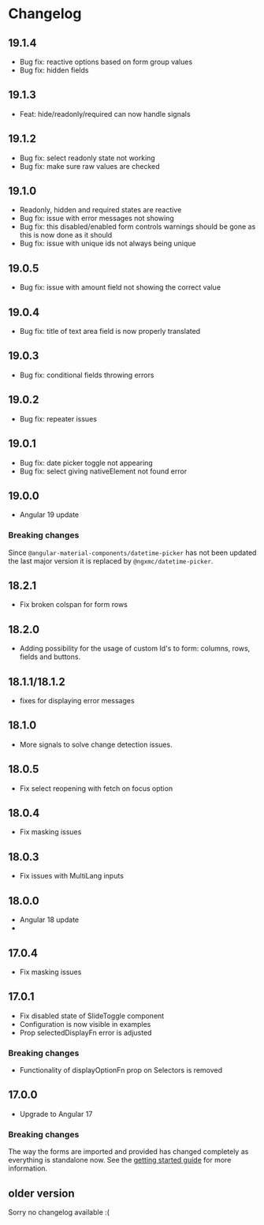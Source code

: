 # Changelog

## 19.1.4

- Bug fix: reactive options based on form group values
- Bug fix: hidden fields

## 19.1.3

- Feat: hide/readonly/required can now handle signals

## 19.1.2

- Bug fix: select readonly state not working
- Bug fix: make sure raw values are checked

## 19.1.0

- Readonly, hidden and required states are reactive
- Bug fix: issue with error messages not showing
- Bug fix: this disabled/enabled form controls warnings should be gone as this is now done as it should
- Bug fix: issue with unique ids not always being unique

## 19.0.5

- Bug fix: issue with amount field not showing the correct value

## 19.0.4

- Bug fix: title of text area field is now properly translated

## 19.0.3

- Bug fix: conditional fields throwing errors

## 19.0.2

- Bug fix: repeater issues

## 19.0.1

- Bug fix: date picker toggle not appearing
- Bug fix: select giving nativeElement not found error

## 19.0.0

- Angular 19 update

### Breaking changes

Since `@angular-material-components/datetime-picker` has not been updated the last major version it is replaced by `@ngxmc/datetime-picker`.

## 18.2.1

- Fix broken colspan for form rows

## 18.2.0

- Adding possibility for the usage of custom Id's to form: columns, rows, fields and buttons.

## 18.1.1/18.1.2

- fixes for displaying error messages

## 18.1.0

- More signals to solve change detection issues.

## 18.0.5

- Fix select reopening with fetch on focus option

## 18.0.4

- Fix masking issues

## 18.0.3

- Fix issues with MultiLang inputs

## 18.0.0

- Angular 18 update
-

## 17.0.4

- Fix masking issues

## 17.0.1

- Fix disabled state of SlideToggle component
- Configuration is now visible in examples
- Prop selectedDisplayFn error is adjusted

### Breaking changes

- Functionality of displayOptionFn prop on Selectors is removed

## 17.0.0

- Upgrade to Angular 17

### Breaking changes

The way the forms are imported and provided has changed completely as everything is standalone now.
See the [getting started guide](https://lab900.github.io/angular-library-forms/getting-started) for more information.

## older version

Sorry no changelog available :(
